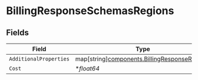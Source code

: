 # BillingResponseSchemasRegions


## Fields

| Field                                                                                             | Type                                                                                              | Required                                                                                          | Description                                                                                       |
| ------------------------------------------------------------------------------------------------- | ------------------------------------------------------------------------------------------------- | ------------------------------------------------------------------------------------------------- | ------------------------------------------------------------------------------------------------- |
| `AdditionalProperties`                                                                            | map[string][components.BillingResponseRegions](../../models/components/billingresponseregions.md) | :heavy_minus_sign:                                                                                | N/A                                                                                               |
| `Cost`                                                                                            | **float64*                                                                                        | :heavy_minus_sign:                                                                                | N/A                                                                                               |